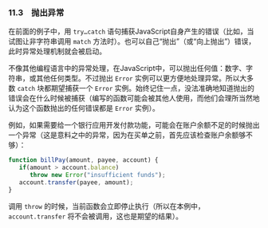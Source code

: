 ### 11.3　抛出异常

在前面的例子中，用 `try…catch` 语句捕获JavaScript自身产生的错误（比如，当试图让非字符串调用 `match` 方法时）。也可以自己“抛出”（或“向上抛出”）错误，此时异常处理机制就会被启动。

不像其他编程语言中的异常处理，在JavaScript中，可以抛出任何值：数字、字符串，或其他任何类型。不过抛出 `Error` 实例可以更方便地处理异常。所以大多数 `catch` 块都期望捕获一个 `Error` 实例。始终记住一点，没法准确地知道抛出的错误会在什么时候被捕获（编写的函数可能会被其他人使用，而他们会理所当然地认为这个函数抛出的任何错误都是 `Error` 实例）。

例如，如果需要给一个银行应用开发付款功能，可能会在账户余额不足的时候抛出一个异常（这是意料之中的异常，因为在买单之前，首先应该检查账户余额够不够）：

```javascript
function billPay(amount, payee, account) {
   if(amount > account.balance)
      throw new Error("insufficient funds");
   account.transfer(payee, amount);
}
```

调用 `throw` 的时候，当前函数会立即停止执行（所以在本例中， `account.transfer` 将不会被调用，这也是期望的结果）。

